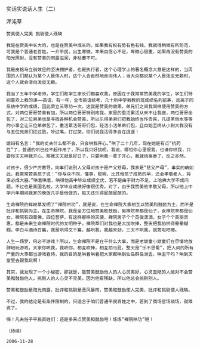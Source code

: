 实话实说话人生（二）

浑沌草


    赞美使人完美 挑剔使人残缺

    我是在赞美中长大的，也是在赞美中成长的，如果我有权有势有色有钱，我就得稍微有所防范，可我是个普通老百姓，一介平民，出生寒微，本来自信心不足，卑微心很重，如果再没有赞美的阳光照射，没有赞美的雨露滋润，非枯萎不可。

    我是皮格马立翁效应的坚决拥护者，也是执行者，这个心理学上的著名概念大意是这样的，当周围的人们都认为某个人是伟人时，这个人会自然地走向伟人；当大众都说某个人是泼皮无赖时，这个人就会滑向泼皮无赖。

    我当了五年中学老师，学生们和学生家长们都喜欢我，原因在于我常常赞美我的学生，学生们特别喜欢上我的课——英语，有一年，全市英语统考，几十所中学我教的班成绩名列前茅，远高于同系统中学的成绩，因此荣立三等功一次，这就是赞美的效果。弟兄们之间我同样使用赞美的方式，对两位哥哥赞美有加，所以两位哥哥特别疼我，家里的重活累活从来不让我做，两位哥哥全包了，对三位弟弟也是寻找各种机会赞美，所以乐得弟弟们把我始终当作贵宾，凡提茶倒水等等的小事全让三位弟弟包了，重活累活哥哥们包，轻活小活弟弟们包，且自始至终从小到大我没有与五位兄弟们红过脸，吵过嘴，打过架，你们说我活得多自在逍遥！

    媳妇有名言：“我的丈夫什么都不会，只会哄我开心。”哄了二十几年，现在她是有点“抗药性”了，普通的哄已经不起作用了，所以我只好挑明，我说，哪怕你心里恨我，也请你哄我，只要你天天哄我开心，那我天天就是好日子，只要哄我一辈子开心，我就烧高香了，反之亦然。

    对孩子，很少严厉教导，同事们说别人父母对孩子是严父慈母，我家是“慈父严母”，事实的确如此，我常常赞美孩子说：“你与众不同，懂事，聪明，比其他孩子成熟的早，还会孝敬老人，将来必成大器。”哄着哄着，哄得他高中毕业成绩全优，若不是由于财力不足，上哈佛大学不成问题，不过也是美国名校，大学毕业成绩好像很优秀。对了，由于我赞美他孝敬父母，所以他上中学六年期间我家的晚饭几乎是他做的，每天还乐得屁颠屁颠的。

    生命禅院的辉映草发明了“禅院哄功”，就是说，在生命禅院大家相互以赞美和鼓励为主，而不是批评和挑剔为主。在生命禅院，我是全方位地赞美和鼓励，男禅院草都是仙子，女禅院草都是仙女，禅院有四尊佛，四位菩萨，有这样那样的天使，禅院男子个个英俊潇洒，女子个个美丽贤惠，都是未来生命禅院时代的文明种子，禅院草们对我也是大加吹捧，整天把我拍哄得晕晕糊糊，李白斗酒诗百篇，我是哄得文千篇，越哄我，我越来劲，三天不哄我，就蔫啦吧唧。

    人生一场梦，何必不游戏？所以，生命禅院不是在干什么大事，而是老顽童小顽童们在尽情地放肆地玩游戏，大家你哄我，我哄你，相互吹捧，相互拍马屁，整天是“乐不思蜀”，把人间的所有严重的大事都当游戏看待，我的目的是哄着哄着把大家都哄到仙岛群岛洲去，哄去干吗？哄到天堂里去跟我玩啊！

    其实，我发现了一个小秘密，那就是，能赞美鼓励他人的人心灵美好，心灵丑陋的人绝对不会赞美和鼓励他人，挑剔人的人心灵不完美，因为他有残缺，所以他总会挑剔别人。

    赞美和鼓励是阳光雨露，批评和挑剔是恶风暴雨，赞美和鼓励使人完美，批评和挑剔使人残缺。

    不过，我的结论是有条件限制的，只适合于咱们普通平民百姓之中，若到了商场官场战场，就难说了。

    嗨！凡夫俗子平民百姓们：还是多来点赞美和鼓励吧！练练“禅院哄功”吧！

    （待续）

    2006-11-28



